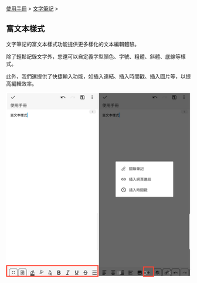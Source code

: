 [使用手冊](/dragonnest/drawnote/manual/zh-tw) > [文字筆記](/dragonnest/drawnote/manual/zh-tw/text_note) >

富文本樣式
---

文字筆記的富文本樣式功能提供更多樣化的文本編輯體驗。

除了輕鬆記錄文字外，您還可以自定義字型顏色、字號、粗體、斜體、底線等樣式。

此外，我們還提供了快捷輸入功能，如插入連結、插入時間戳、插入圖片等，以提高編輯效率。

![](imgs/rich_text_style1.png)